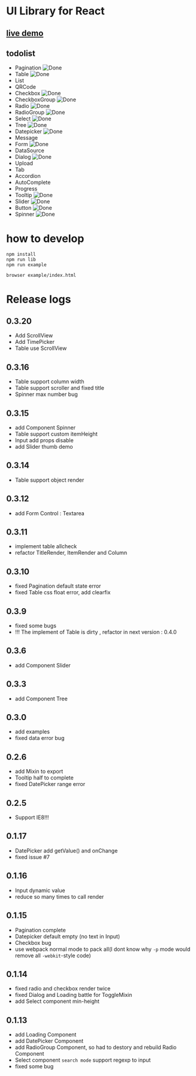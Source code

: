 [1]:https://cdn2.iconfinder.com/static/b8f60f4d8c7eba9114a36481bae51c41/assets/img/checkmark-green.png
# UI Library for React

## [live demo](http://5doe.com/custom/react-component/example/)

## todolist

* Pagination ![Done][1]
* Table ![Done][1]
* List
* QRCode
* Checkbox ![Done][1]
* CheckboxGroup ![Done][1]
* Radio ![Done][1]
* RadioGroup ![Done][1]
* Select ![Done][1]
* Tree ![Done][1]
* Datepicker ![Done][1]
* Message
* Form ![Done][1]
* DataSource
* Dialog ![Done][1]
* Upload
* Tab
* Accordion
* AutoComplete
* Progress
* Tooltip ![Done][1]
* Slider ![Done][1]
* Button ![Done][1]
* Spinner ![Done][1]

# how to develop

```
npm install
npm run lib
npm run example

browser example/index.html
```

# Release logs

## 0.3.20

* Add ScrollView
* Add TimePicker
* Table use ScrollView

## 0.3.16

* Table support column width
* Table support scroller and fixed title
* Spinner max number bug

## 0.3.15

* add Component Spinner
* Table support custom itemHeight
* Input add props disable
* add Slider thumb demo

## 0.3.14

* Table support object render

## 0.3.12

* add Form Control : Textarea

## 0.3.11

* implement table allcheck
* refactor TitleRender,  ItemRender and Column

## 0.3.10

* fixed Pagination default state error
* fixed Table css float error, add clearfix

## 0.3.9

* fixed some bugs
* !!! The implement of Table is dirty , refactor in next version : 0.4.0

## 0.3.6

* add Component Slider

## 0.3.3

* add Component Tree

## 0.3.0

* add examples
* fixed data error bug

## 0.2.6

* add Mixin to export
* Tooltip half to complete
* fixed DatePicker range error

## 0.2.5

* Support IE8!!!

## 0.1.17

* DatePicker add getValue() and onChange
* fixed issue #7

## 0.1.16

* Input dynamic value
* reduce so many times to call render

## 0.1.15

* Pagination complete
* Datepicker default empty (no text in Input)
* Checkbox bug
* use webpack normal mode to pack all(I dont know why ```-p``` mode would remove all ```-webkit```-style code)

## 0.1.14

* fixed radio and checkbox render twice
* fixed Dialog and Loading battle for ToggleMixin
* add Select component min-height

## 0.1.13

* add Loading Component
* add DatePicker Component
* add RadioGroup Component, so had to destory and rebuild Radio Component
* Select component ```search mode``` support regexp to input
* fixed some bug

